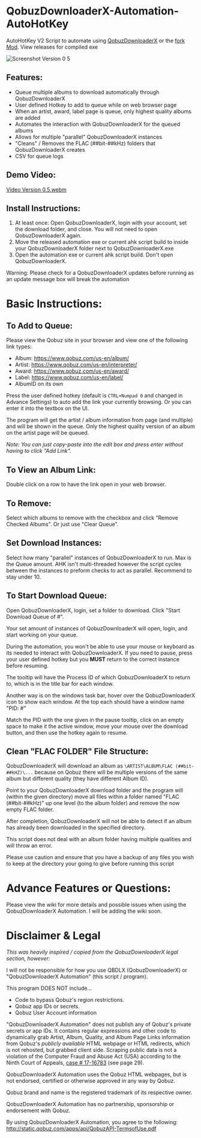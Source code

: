 # QobuzDownloaderX-Automation-AutoHotKey
AutoHotKey V2 Script to automate using [QobuzDownloaderX](https://github.com/ImAiiR/QobuzDownloaderX) or the [fork Mod](https://github.com/DJDoubleD/QobuzDownloaderX-MOD). View releases for compiled exe 

![Screenshot Version 0 5](https://user-images.githubusercontent.com/90281465/233743941-93fdf257-9130-4052-8b31-c0e122ac2005.PNG)


## **Features:**
- Queue multiple albums to download automatically through QobuzDownloaderX
- User defined Hotkey to add to queue while on web browser page
- When an artist, award, label page is queue, only highest quality albums are added
- Automates the interaction with QobuzDownloaderX for the queued albums
- Allows for multiple "parallel" QobuzDownloaderX instances
- "Cleans" / Removes the FLAC (##bit-##kHz) folders that QobuzDownloaderX creates
- CSV for queue logs

## **Demo Video:**

[Video Version 0.5.webm](https://user-images.githubusercontent.com/90281465/233743962-d247a686-5328-4f92-8d34-1cf0b03e6d7b.webm)


## **Install Instructions:**
1. At least once: Open QobuzDownloaderX, login with your account, set the download folder, and close. You will not need to open QobuzDownloaderX again. 
2. Move the released automation exe or current ahk script build to inside your QobuzDownloaderX folder next to QobuzDownloaderX.exe
3. Open the automation exe or current ahk script build. Don't open QobuzDownloaderX.

Warning: Please check for a QobuzDownloaderX updates before running as an update message box will break the automation

# **Basic Instructions:**
## **To Add to Queue:**
Please view the Qobuz site in your browser and view one of the following link types:
- Album:   https://www.qobuz.com/us-en/album/
- Artist:  https://www.qobuz.com/us-en/interpreter/
- Award:   https://www.qobuz.com/us-en/award/
- Label:   https://www.qobuz.com/us-en/label/
- AlbumID on its own

Press the user defined hotkey (default is `CTRL+Numpad 0` and changed in Advance Settings) to auto add the link your currently browsing. Or you can enter it into the textbox on the UI.

The program will get the artist / album information from page (and multiple) and will be shown in the queue. Only the highest quality version of an album on the artist page will be queued.

*Note: You can just copy-paste into the edit box and press enter without having to click "Add Link".*

## **To View an Album Link:**
Double click on a row to have the link open in your web browser.

## **To Remove:**
Select which albums to remove with the checkbox and click "Remove Checked Albums". Or just use "Clear Queue".

## **Set Download Instances:**
Select how many "parallel" instances of QobuzDownloaderX to run. Max is the Queue amount. AHK isn't multi-threaded however the script cycles between the instances to preform checks to act as parallel. Recommend to stay under 10.

## **To Start Download Queue:**
Open QobuzDownloaderX, login, set a folder to download.
Click "Start Download Queue of #".

Your set amount of instances of QobuzDownloaderX will open, login, and start working on your queue.

During the automation, you won't be able to use your mouse or keyboard as its needed to interact with QobuzDownloaderX. 
If you need to pause, press your user defined hotkey but you **MUST** return to the correct instance before resuming. 

The tooltip will have the Process ID of which QobuzDownloaderX to return to, which is in the title bar for each window.

Another way is on the windows task bar, hover over the QobuzDownloaderX icon to show each window. At the top each should have a window name "PID: #"

Match the PID with the one given in the pause tooltip, click on an empty space to make it the active window, move your mouse over the download button, and then use the hotkey again to resume.

## **Clean "FLAC FOLDER" File Structure:**
QobuzDownloaderX will download an album as `\ARTIST\ALBUM\FLAC (##bit-##kHZ)\...` because on Qobuz there will be multiple versions of the same album but different quality (they have different Album ID). 

Point to your QobuzDownloaderX download folder and the program will (within the given directory) move all files within a folder named "FLAC (##bit-##kHz)" up one level (to the album folder) and remove the now empty FLAC folder.

After completion, QobuzDownloaderX will not be able to detect if an album has already been downloaded in the specified directory. 

This script does not deal with an album folder having multiple qualities and will throw an error. 

Please use caution and ensure that you have a backup of any files you wish to keep at the directory your going to give before running this script

# Advance Features or Questions:
Please view the wiki for more details and possible issues when using the QobuzDownloaderX Automation. I will be adding the wiki soon.

# Disclaimer & Legal
*This was heavily inspired / copied from the QobuzDownloaderX legal section, however:*

I will not be responsible for how you use QBDLX (QobuzDownloaderX) or "QobuzDownloaderX Automation" (this script / program). 

This program DOES NOT include...
- Code to bypass Qobuz's region restrictions.
- Qobuz app IDs or secrets.
- Qobuz User Account information

"QobuzDownloaderX Automation" does not publish any of Qobuz's private secrets or app IDs. It contains regular expressions and other code to dynamically grab Artist, Album, Quality, and Album Page Links information from Qobuz's *publicly available* HTML webpage or HTML redirects, which is not rehosted, but grabbed client side. Scraping public data is not a violation of the Computer Fraud and Abuse Act (USA) according to the Ninth Court of Appeals, [case # 17-16783](http://cdn.ca9.uscourts.gov/datastore/opinions/2019/09/09/17-16783.pdf) (see page 29). 

QobuzDownloaderX Automation uses the Qobuz HTML webpages, but is not endorsed, certified or otherwise approved in any way by Qobuz.

Qobuz brand and name is the registered trademark of its respective owner.

QobuzDownloaderX Automation has no partnership, sponsorship or endorsement with Qobuz.

By using QobuzDownloaderX Automation, you agree to the following: http://static.qobuz.com/apps/api/QobuzAPI-TermsofUse.pdf
